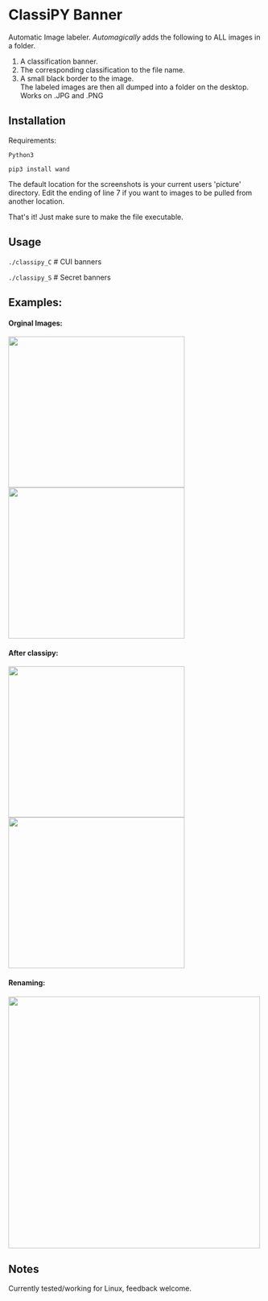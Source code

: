 # ClassiPY Banner
Automatic Image labeler. *Automagically* adds the following to ALL images in a folder. 
1. A classification banner.
2. The corresponding classification to the file name.
3. A small black border to the image.<br>
The labeled images are then all dumped into a folder on the desktop. Works on .JPG and .PNG

## Installation
Requirements:  
```
Python3
```
```
pip3 install wand
```
The default location for the screenshots is your current users 'picture' directory.
Edit the ending of line 7 if you want to images to be pulled from another location. 

That's it! Just make sure to make the file executable.
## Usage

`./classipy_C` # CUI banners  

`./classipy_S` # Secret banners  

 ## Examples:   
#### Orginal Images:<br>
<img src="https://github.com/MTTGIT19/ClassiPY/assets/89365060/20ab6abf-ca50-48e2-b0b3-c062b15e36e3" width= "350" height="300">
<img src="https://github.com/MTTGIT19/ClassiPY/assets/89365060/3c1409e0-ce45-4fd6-b47e-1dedf492cece" width= "350" height="300"><br>

#### After classipy:  
<img src="https://github.com/MTTGIT19/ClassiPY/assets/89365060/ad45bb69-5e49-4747-986a-b8f93474d325" width= "350" height="300">
<img src="https://github.com/MTTGIT19/ClassiPY/assets/89365060/4379eaf0-4ed9-486c-9617-bbfd01545a48" width= "350" height="300"><br>   

#### Renaming:<br>  
<img src="https://github.com/MTTGIT19/ClassiPY/assets/89365060/e76df50f-4232-40dc-b0dc-596b15755fe5" width= "500">

## Notes
Currently tested/working for Linux, feedback welcome.
